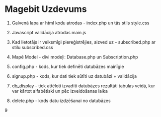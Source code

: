 # Magebit Uzdevums

1) Galvenā lapa ar html kodu atrodas - index.php un tās stils style.css

2) Javascript validācija atrodas main.js

3) Kad lietotājs ir veiksmīgi piereģistrējies, aizved uz - subscribed.php ar stilu subscribed.css

4) Mapē Model - divi modeļi: Database.php un Subscription.php

5) config.php - kods, kur tiek definēti datubāzes mainīgie

6) signup.php - kods, kur dati tiek sūtīti uz datubāzi + validācija

7) db_display - tiek attēloti izvadīti datubāzes rezultāti tabulas veidā, kur var kārtot alfabētiski un pēc izveidošanas laika

8) delete.php - kods datu izdzēšanai no datubāzes

9

